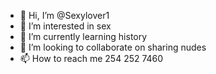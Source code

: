 - 👋 Hi, I’m @Sexylover1
- 👀 I’m interested in sex
- 🌱 I’m currently learning history
- 💞️ I’m looking to collaborate on sharing nudes
- 📫 How to reach me 254 252 7460

<!---
Sexylover1/Sexylover1 is a ✨ special ✨ repository because its `README.md` (this file) appears on your GitHub profile.
You can click the Preview link to take a look at your changes.
--->
